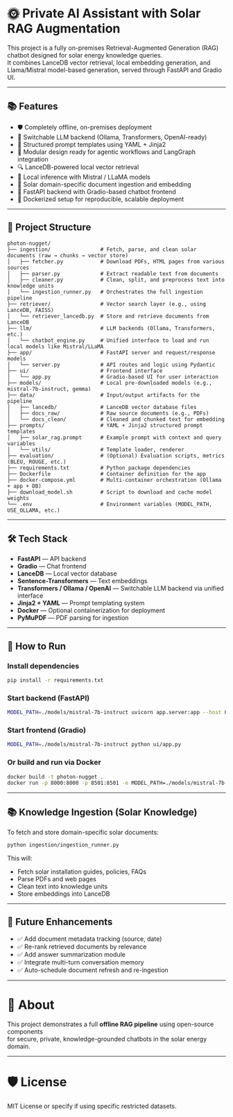 # 🌞 Private AI Assistant with Solar RAG Augmentation

This project is a fully on-premises Retrieval-Augmented Generation (RAG) chatbot designed for solar energy knowledge queries.  
It combines LanceDB vector retrieval, local embedding generation, and Llama/Mistral model-based generation, served through FastAPI and Gradio UI.

---

## 📚 Features

- 🛡️ Completely offline, on-premises deployment
- 🔁 Switchable LLM backend (Ollama, Transformers, OpenAI-ready)
- 📄 Structured prompt templates using YAML + Jinja2
- 🧩 Modular design ready for agentic workflows and LangGraph integration
- 🔍 LanceDB-powered local vector retrieval
- 🤖 Local inference with Mistral / LLaMA models
- 📝 Solar domain-specific document ingestion and embedding
- 🚀 FastAPI backend with Gradio-based chatbot frontend
- 🐳 Dockerized setup for reproducible, scalable deployment



---

## 📂 Project Structure

```
photon-nugget/
├── ingestion/                # Fetch, parse, and clean solar documents (raw → chunks → vector store)
│   ├── fetcher.py            # Download PDFs, HTML pages from various sources
│   ├── parser.py             # Extract readable text from documents
│   ├── cleaner.py            # Clean, split, and preprocess text into knowledge units
│   └── ingestion_runner.py   # Orchestrates the full ingestion pipeline
├── retriever/                # Vector search layer (e.g., using LanceDB, FAISS)
│   └── retriever_lancedb.py  # Store and retrieve documents from LanceDB
├── llm/                      # LLM backends (Ollama, Transformers, etc.)
│   └── chatbot_engine.py     # Unified interface to load and run local models like Mistral/LLaMA
├── app/                      # FastAPI server and request/response models
│   └── server.py             # API routes and logic using Pydantic
├── ui/                       # Frontend interface
│   └── app.py                # Gradio-based UI for user interaction
├── models/                   # Local pre-downloaded models (e.g., mistral-7b-instruct, gemma)
├── data/                     # Input/output artifacts for the pipeline
│   ├── lancedb/              # LanceDB vector database files
│   ├── docs_raw/             # Raw source documents (e.g., PDFs)
│   └── docs_clean/           # Cleaned and chunked text for embedding
├── prompts/                  # YAML + Jinja2 structured prompt templates
│   ├── solar_rag.prompt      # Example prompt with context and query variables
│   └── utils/                # Template loader, renderer
├── evaluation/               # (Optional) Evaluation scripts, metrics (BLEU, ROUGE, etc.)
├── requirements.txt          # Python package dependencies
├── Dockerfile                # Container definition for the app
├── docker-compose.yml        # Multi-container orchestration (Ollama + app + DB)
├── download_model.sh         # Script to download and cache model weights
└── .env                      # Environment variables (MODEL_PATH, USE_OLLAMA, etc.)

```

---

## 🛠️ Tech Stack

- **FastAPI** — API backend
- **Gradio** — Chat frontend
- **LanceDB** — Local vector database
- **Sentence-Transformers** — Text embeddings
- **Transformers / Ollama / OpenAI** — Switchable LLM backend via unified interface
- **Jinja2 + YAML** — Prompt templating system
- **Docker** — Optional containerization for deployment
- **PyMuPDF** — PDF parsing for ingestion

---

## 🚀 How to Run

### Install dependencies
```bash
pip install -r requirements.txt
```

### Start backend (FastAPI)
```bash
MODEL_PATH=./models/mistral-7b-instruct uvicorn app.server:app --host 0.0.0.0 --port 8000
```

### Start frontend (Gradio)
```bash
MODEL_PATH=./models/mistral-7b-instruct python ui/app.py
```

### Or build and run via Docker
```bash
docker build -t photon-nugget .
docker run -p 8000:8000 -p 8501:8501 -e MODEL_PATH=./models/mistral-7b-instruct photon-nugget
```

---

## 📚 Knowledge Ingestion (Solar Knowledge)

To fetch and store domain-specific solar documents:

```bash
python ingestion/ingestion_runner.py
```

This will:
- Fetch solar installation guides, policies, FAQs
- Parse PDFs and web pages
- Clean text into knowledge units
- Store embeddings into LanceDB

---

## 🌟 Future Enhancements

- ✅ Add document metadata tracking (source, date)
- ✅ Re-rank retrieved documents by relevance
- ✅ Add answer summarization module
- ✅ Integrate multi-turn conversation memory
- ✅ Auto-schedule document refresh and re-ingestion

---

# 🚀 About

This project demonstrates a full **offline RAG pipeline** using open-source components  
for secure, private, knowledge-grounded chatbots in the solar energy domain.

---

# 🛡️ License

MIT License or specify if using specific restricted datasets.